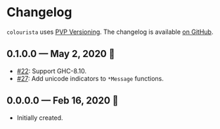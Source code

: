 # Changelog

`colourista` uses [PVP Versioning][1].
The changelog is available [on GitHub][2].

## 0.1.0.0 — May 2, 2020 🌈

* [#22](https://github.com/kowainik/colourista/issues/22):
  Support GHC-8.10.
* [#27](https://github.com/kowainik/colourista/issues/27):
  Add unicode indicators to `*Message` functions.

## 0.0.0.0 — Feb 16, 2020 🌈

* Initially created.

[1]: https://pvp.haskell.org
[2]: https://github.com/kowainik/colourista/releases
